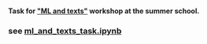 #### Task for ["ML and texts"](https://letnyayashkola.org/nlp) workshop at the summer school.

### see [ml_and_texts_task.ipynb](https://github.com/vedulix/nlp_tasks/blob/main/ml_and_texts_task.ipynb)
